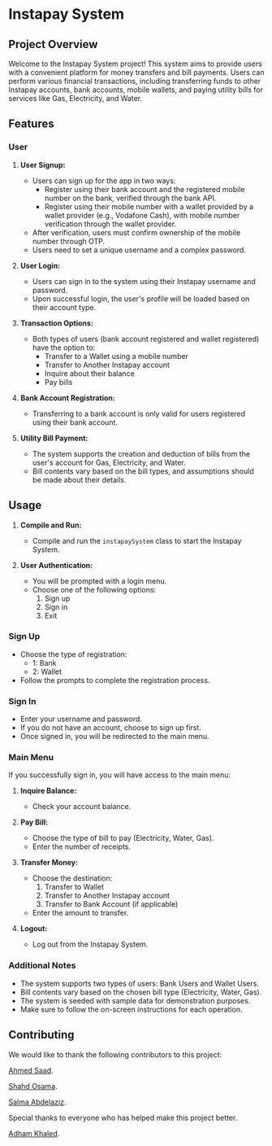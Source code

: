 # Instapay System

## Project Overview

Welcome to the Instapay System project! This system aims to provide users with a convenient platform for money transfers and bill payments. Users can perform various financial transactions, including transferring funds to other Instapay accounts, bank accounts, mobile wallets, and paying utility bills for services like Gas, Electricity, and Water.


## Features 

### User

1. **User Signup:**
   - Users can sign up for the app in two ways:
     - Register using their bank account and the registered mobile number on the bank, verified through the bank API.
     - Register using their mobile number with a wallet provided by a wallet provider (e.g., Vodafone Cash), with mobile number verification through the wallet provider.
   - After verification, users must confirm ownership of the mobile number through OTP.
   - Users need to set a unique username and a complex password.

2. **User Login:**
   - Users can sign in to the system using their Instapay username and password.
   - Upon successful login, the user's profile will be loaded based on their account type.

3. **Transaction Options:**
   - Both types of users (bank account registered and wallet registered) have the option to:
     - Transfer to a Wallet using a mobile number
     - Transfer to Another Instapay account
     - Inquire about their balance
     - Pay bills

4. **Bank Account Registration:**
   - Transferring to a bank account is only valid for users registered using their bank account.

5. **Utility Bill Payment:**
   - The system supports the creation and deduction of bills from the user's account for Gas, Electricity, and Water.
   - Bill contents vary based on the bill types, and assumptions should be made about their details.

## Usage


1. **Compile and Run:**
   - Compile and run the `instapaySystem` class to start the Instapay System.

2. **User Authentication:**
   - You will be prompted with a login menu.
   - Choose one of the following options:
      1. Sign up
      2. Sign in
      3. Exit

### Sign Up

- Choose the type of registration:
   - 1: Bank
   - 2: Wallet
- Follow the prompts to complete the registration process.

### Sign In

- Enter your username and password.
- If you do not have an account, choose to sign up first.
- Once signed in, you will be redirected to the main menu.

### Main Menu

If you successfully sign in, you will have access to the main menu:

1. **Inquire Balance:**
   - Check your account balance.

2. **Pay Bill:**
   - Choose the type of bill to pay (Electricity, Water, Gas).
   - Enter the number of receipts.

3. **Transfer Money:**
   - Choose the destination:
      1. Transfer to Wallet
      2. Transfer to Another Instapay account
      3. Transfer to Bank Account (if applicable)
   - Enter the amount to transfer.

4. **Logout:**
   - Log out from the Instapay System.

### Additional Notes

- The system supports two types of users: Bank Users and Wallet Users.
- Bill contents vary based on the chosen bill type (Electricity, Water, Gas).
- The system is seeded with sample data for demonstration purposes.
- Make sure to follow the on-screen instructions for each operation.


## Contributing

We would like to thank the following contributors to this project:



[Ahmed Saad](https://github.com/ahmedsaad123456).

[Shahd Osama](https://github.com/shahdosama10).

[Salma Abdelaziz](https://github.com/Salmaabdelaziz271).

Special thanks to everyone who has helped make this project better.



[Adham Khaled](https://github.com/Adham-K-Fahmy).

